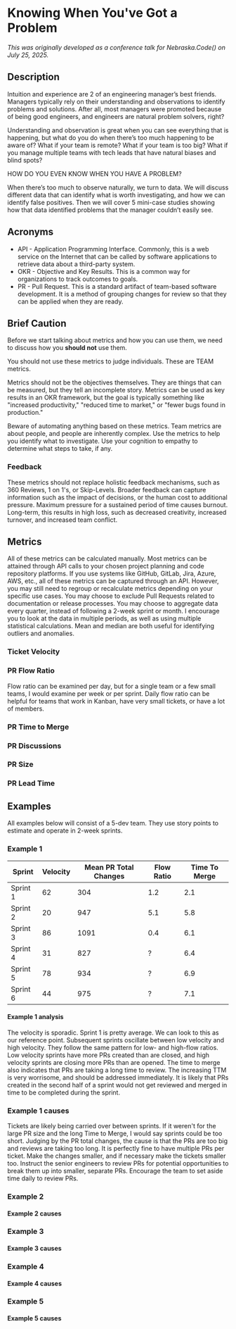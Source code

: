 # Knowing When You've Got a Problem

_This was originally developed as a conference talk for Nebraska.Code() on July 25, 2025._

## Description

Intuition and experience are 2 of an engineering manager’s best friends. Managers typically rely on their understanding and observations to identify problems and solutions. After all, most managers were promoted because of being good engineers, and engineers are natural problem solvers, right?

Understanding and observation is great when you can see everything that is happening, but what do you do when there’s too much happening to be aware of? What if your team is remote? What if your team is too big? What if you manage multiple teams with tech leads that have natural biases and blind spots?

HOW DO YOU EVEN KNOW WHEN YOU HAVE A PROBLEM?

When there’s too much to observe naturally, we turn to data. We will discuss different data that can identify what is worth investigating, and how we can identify false positives. Then we will cover 5 mini-case studies showing how that data identified problems that the manager couldn’t easily see.

## Acronyms

* API - Application Programming Interface. Commonly, this is a web service on the Internet that can be called by software applications to retrieve data about a third-party system.
* OKR - Objective and Key Results. This is a common way for organizations to track outcomes to goals.
* PR - Pull Request. This is a standard artifact of team-based software development. It is a method of grouping changes for review so that they can be applied when they are ready.

## Brief Caution

Before we start talking about metrics and how you can use them, we need to discuss how you **should not** use them.

You should not use these metrics to judge individuals. These are TEAM metrics.

Metrics should not be the objectives themselves. They are things that can be measured, but they tell an incomplete story. Metrics can be used as key results in an OKR framework, but the goal is typically something like "increased productivity," "reduced time to market," or "fewer bugs found in production."

Beware of automating anything based on these metrics. Team metrics are about people, and people are inherently complex. Use the metrics to help you identify what to investigate. Use your cognition to empathy to determine what steps to take, if any.

### Feedback

These metrics should not replace holistic feedback mechanisms, such as 360 Reviews, 1 on 1's, or Skip-Levels. Broader feedback can capture information such as the impact of decisions, or the human cost to additional pressure. Maximum pressure for a sustained period of time causes burnout. Long-term, this results in high loss, such as decreased creativity, increased turnover, and increased team conflict.

## Metrics

All of these metrics can be calculated manually. Most metrics can be attained through API calls to your chosen project planning and code repository platforms. If you use systems like GitHub, GitLab, Jira, Azure, AWS, etc., all of these metrics can be captured through an API. However, you may still need to regroup or recalculate metrics depending on your specific use cases. You may choose to exclude Pull Requests related to documentation or release processes. You may choose to aggregate data every quarter, instead of following a 2-week sprint or month. I encourage you to look at the data in multiple periods, as well as using multiple statistical calculations. Mean and median are both useful for identifying outliers and anomalies.

### Ticket Velocity

### PR Flow Ratio

Flow ratio can be examined per day, but for a single team or a few small teams, I would examine per week or per sprint. Daily flow ratio can be helpful for teams that work in Kanban, have very small tickets, or have a lot of members.

### PR Time to Merge

### PR Discussions

### PR Size

### PR Lead Time

## Examples

All examples below will consist of a 5-dev team. They use story points to estimate and operate in 2-week sprints.

### Example 1

| Sprint   | Velocity | Mean PR Total Changes | Flow Ratio | Time To Merge |
| -------- | -------- | --------------------- | ---------- | ------------- |
| Sprint 1 | 62       | 304                   | 1.2        | 2.1           |
| Sprint 2 | 20       | 947                   | 5.1        | 5.8           |
| Sprint 3 | 86       | 1091                  | 0.4        | 6.1           |
| Sprint 4 | 31       | 827                   | ?          | 6.4           |
| Sprint 5 | 78       | 934                   | ?          | 6.9           |
| Sprint 6 | 44       | 975                   | ?          | 7.1           |

#### Example 1 analysis

The velocity is sporadic. Sprint 1 is pretty average. We can look to this as our reference point. Subsequent sprints oscillate between low velocity and high velocity. They follow the same pattern for low- and high-flow ratios. Low velocity sprints have more PRs created than are closed, and high velocity sprints are closing more PRs than are opened. The time to merge also indicates that PRs are taking a long time to review. The increasing TTM is very worrisome, and should be addressed immediately. It is likely that PRs created in the second half of a sprint would not get reviewed and merged in time to be completed during the sprint.

### Example 1 causes

Tickets are likely being carried over between sprints. If it weren't for the large PR size and the long Time to Merge, I would say sprints could be too short. Judging by the PR total changes, the cause is that the PRs are too big and reviews are taking too long. It is perfectly fine to have multiple PRs per ticket. Make the changes smaller, and if necessary make the tickets smaller too. Instruct the senior engineers to review PRs for potential opportunities to break them up into smaller, separate PRs. Encourage the team to set aside time daily to review PRs.

### Example 2

#### Example 2 causes

### Example 3

#### Example 3 causes

### Example 4

#### Example 4 causes

### Example 5

#### Example 5 causes
